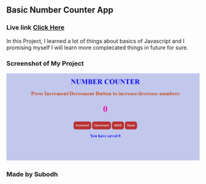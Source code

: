 ## Basic Number Counter App

### Live link [Click Here](https://numcounterr.netlify.app/)

In this Project, I learned a lot of things about basics of Javascript and I promising myself I will learn more complecated things in future for sure.


### Screenshot of My Project

![Project](./Image/Screenshot%20(32).png)

### Made by Subodh
